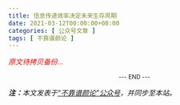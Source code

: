 ```yaml
---
title: 信息传递效率决定未来生存周期
date: 2021-03-12T00:00:00+08:00
categories: [ 公众号文章 ]
tags: [ 不靠谱颜论 ]
---
```


<font color=red><i>原文待拷贝备份...</i></font>

<center><small>--- END ---</small></center>

<i><b>注：</b>本文发表于[“不靠谱颜论”公众号](https://mp.weixin.qq.com/s/thmkpw9nmmCHvgYDPBztsg)，并同步至本站。</i>
